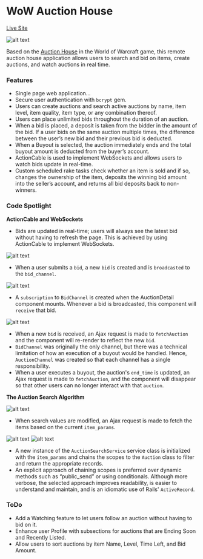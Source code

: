 # WoW Auction House

[Live Site](https://warm-castle-35814.herokuapp.com)

![alt text](http://res.cloudinary.com/dcf4iyb6t/image/upload/v1525739909/auction%20house%20readme/ezgif.com-video-to-gif_copy.gif)

Based on the [Auction House](https://wow.gamepedia.com/Auction_House) in the World of Warcraft game, this remote auction house application allows users to search and bid on items, create auctions, and watch auctions in real time.

### Features
* Single page web application...
* Secure user authentication with `bcrypt` gem.
* Users can create auctions and search active auctions by name, item level, item quality, item type, or any combination thereof.
* Users can place unlimited bids throughout the duration of an auction.
* When a bid is placed, a deposit is taken from the bidder in the amount of the bid. If a user bids on the same auction multiple times, the difference between the user’s new bid and their previous bid is deducted.
* When a Buyout is selected, the auction immediately ends and the total buyout amount is deducted from the buyer’s account.
* ActionCable is used to implement WebSockets and allows users to watch bids update in real-time.
* Custom scheduled rake tasks check whether an item is sold and if so, changes the ownership of the item, deposits the winning bid amount into the seller’s account, and returns all bid deposits back to non-winners. 

### Code Spotlight
**ActionCable and WebSockets**

* Bids are updated in real-time; users will always see the latest bid without having to refresh the page. This is achieved by using ActionCable to implement WebSockets.


![alt text](http://res.cloudinary.com/dcf4iyb6t/image/upload/c_scale,w_496/v1525378160/auction%20house%20readme/ActionCable/bids_controller_create.png)
* When a user submits a `bid`, a new `bid` is created and is `broadcasted` to the `bid_channel`.

![alt text](http://res.cloudinary.com/dcf4iyb6t/image/upload/c_scale,w_496/v1525378151/auction%20house%20readme/ActionCable/auction_active_detail_componentDidMount.png)
* A `subscription` to `BidChannel` is created when the AuctionDetail component mounts. Whenever a bid is broadcasted, this component will `receive` that bid.

![alt text](http://res.cloudinary.com/dcf4iyb6t/image/upload/c_scale,w_496/v1525378154/auction%20house%20readme/ActionCable/auction_active_detail_receiveNewBid.png)
* When a new `bid` is received, an Ajax request is made to `fetchAuction` and the component will re-render to reflect the new `bid`.
* `BidChannel` was originally the only channel, but there was a technical limitation of how an execution of a buyout would be handled. Hence, `AuctionChannel` was created so that each channel has a single responsibility.
* When a user executes a buyout, the auction's `end_time` is updated, an Ajax request is made to `fetchAuction`, and the component will disappear so that other users can no longer interact with that `auction`.

**The Auction Search Algorithm**

![alt text](http://res.cloudinary.com/dcf4iyb6t/image/upload/c_scale,w_735/v1525714907/auction%20house%20readme/Search/auction_index.png)
* When search values are modified, an Ajax request is made to fetch the items based on the current `item_params`.

![alt text](http://res.cloudinary.com/dcf4iyb6t/image/upload/c_scale,w_433/v1525714878/auction%20house%20readme/Search/AuctionService_call.png)
![alt text](http://res.cloudinary.com/dcf4iyb6t/image/upload/c_scale,w_515/v1525714878/auction%20house%20readme/Search/auction_scopes.png)
* A new instance of the `AuctionSearchService` service class is initialized with the `item_params` and chains the scopes to the `Auction` class to filter and return the appropriate records.
* An explicit approach of chaining scopes is preferred over dynamic methods such as “public_send” or using conditionals. Although more verbose, the selected approach improves readability, is easier to understand and maintain, and is an idiomatic use of Rails' `ActiveRecord`.

### ToDo
* Add a Watching feature to let users follow an auction without having to bid on it.
* Enhance user Profile with subsections for auctions that are Ending Soon and Recently Listed.
* Allow users to sort auctions by item Name, Level, Time Left, and Bid Amount.
